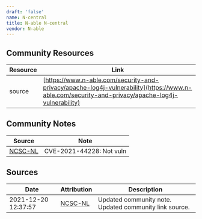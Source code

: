```yaml
---
draft: 'false'
name: N-central
title: N-able N-central
vendor: N-able
---
```



## Community Resources
| Resource | Link |
| --- | --- |
| source | [https://www.n-able.com/security-and-privacy/apache-log4j-vulnerability](https://www.n-able.com/security-and-privacy/apache-log4j-vulnerability) |

## Community Notes
| Source | Note |
| --- | --- |
| [NCSC-NL](https://github.com/NCSC-NL/log4shell/blob/main/software/README.md) | CVE-2021-44228: Not vuln </ul> |

## Sources
| Date | Attribution | Description |
| --- | --- | --- |
| 2021-12-20 12:37:57 | [NCSC-NL](https://github.com/NCSC-NL/log4shell/blob/main/software/README.md) | Updated community note. Updated community link source.  |
